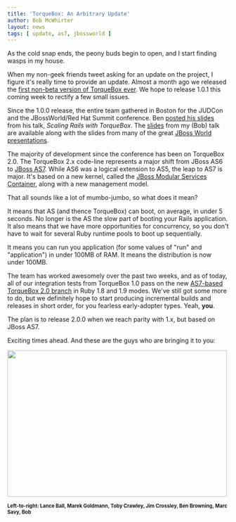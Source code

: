```yaml
---
title: 'TorqueBox: An Arbitrary Update'
author: Bob McWhirter
layout: news
tags: [ update, as7, jbossworld ]
---
```


[tb10]: /news/2011/04/29/torquebox-ruby-appserver-1-0-0-available-now/
[benslides]: /news/2011/05/03/judcon-preso/
[bobslides]: http://www.redhat.com/summit/2011/presentations/jbossworld/in_the_weeds/thursday/mcwhirter_th_1130_beauty_ruby_jboss.pdf
[jbwslides]: http://www.redhat.com/summit/2011/presentations/jbossworld/
[as7]: https://github.com/jbossas/jboss-as
[msc]: https://github.com/jbossas/jboss-msc
[as7branch]: https://github.com/torquebox/torquebox/tree/as7

As the cold snap ends, the peony buds begin to open, and I start finding
wasps in my house.

When my non-geek friends tweet asking for an update on the project, 
I figure it's really time to provide an update.  Almost a month
ago we released the [first non-beta version of TorqueBox ever][tb10].
We hope to release 1.0.1 this coming week to rectify a few small
issues.

Since the 1.0.0 release, the entire team gathered in Boston for
the JUDCon and the JBossWorld/Red Hat Summit conference.  Ben
[posted his slides][benslides] from his talk, _Scaling Rails with TorqueBox_.
The [slides][bobslides] from my (Bob) talk are available along
with the slides from many of the great [JBoss World presentations][jbwslides].

The majority of development since the conference has been on
TorqueBox 2.0.  The TorqueBox 2.x code-line represents a major
shift from JBoss AS6 to [JBoss AS7][as7].  While AS6 was a logical
extension to AS5, the leap to AS7 is major.  It's based on a new kernel,
called the [JBoss Modular Services Container][msc], along with a new
management model. 

That all sounds like a lot of mumbo-jumbo, so what does it mean?

It means that AS (and thence TorqueBox) can boot, on average, in under 5
seconds.  No longer is the AS the slow part of booting your Rails 
application.  It also means that we have more opportunities for concurrency,
so you don't have to wait for several Ruby runtime pools to boot up
sequentially.

It means you can run you application (for some values of "run" and "application") in
under 100MB of RAM.  It means the distribution is now under 100MB.

The team has worked awesomely over the past two weeks, and as of today, all of
our integration tests from TorqueBox 1.0 pass on the new [AS7-based TorqueBox 2.0 branch][as7branch]
in Ruby 1.8 and 1.9 modes.  We've still got some more to do, but we definitely
hope to start producing incremental builds and releases in short order,
for you fearless early-adopter types.  Yeah, **you**.

The plan is to release 2.0.0 when we reach parity with 1.x, but based on
JBoss AS7.

Exciting times ahead.  And these are the guys who are bringing it to you:

<a href="http://www.flickr.com/photos/goldmann/5727002430/" title="Untitled by Marek Goldmann, on Flickr"><img src="http://farm2.static.flickr.com/1430/5727002430_8928e06bbf.jpg" width="500" height="333" alt=""></a>

<div style="font-size:80%">
<b>Left-to-right: Lance Ball, Marek Goldmann, Toby Crawley, Jim Crossley, Ben Browning, Marc Savy, Bob</b>
</div>

